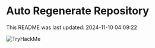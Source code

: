 # Auto Regenerate Repository

This README was last updated: 2024-11-10 04:09:22

 ![TryHackMe](https://tryhackme.com/badge/533634)